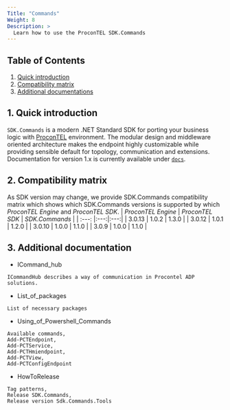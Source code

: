 ```yaml
---
Title: "Commands"
Weight: 8
Description: >
  Learn how to use the ProconTEL SDK.Commands
---
```


## Table of Contents

1. [Quick introduction](#id-quick-introduction)
2. [Compatibility matrix](#id-compatibility-matrix)
3. [Additional documentations](#id-additional-documentations)

<div id='id-quick-introduction'/>

## 1. Quick introduction

`SDK.Commands` is a modern .NET Standard SDK for porting your business logic with [ProconTEL](http://procontel.com/) environment. The modular design and middleware oriented architecture makes the endpoint highly customizable while providing sensible default for topology, communication and extensions. Documentation for version 1.x is currently available under [`docs`](https://macrix.eu/).

<div id='id-compatibility-matrix'/>

## 2. Compatibility matrix
As SDK version may change, we provide SDK.Commands compatibility matrix which shows which SDK.Commands versions is supported by which *ProconTEL Engine* and *ProconTEL SDK*.
| *ProconTEL Engine* | *ProconTEL SDK* | *SDK.Commands* | 
| :---:  |:---:|:---:|
| 3.0.13 | 1.0.2 | 1.3.0 |
| 3.0.12 | 1.0.1 | 1.2.0 |
| 3.0.10 | 1.0.0 | 1.1.0 |
| 3.0.9 | 1.0.0 | 1.1.0 |

<div id='id-additional-documentations'/>

## 3. Additional documentation


- ICommand_hub

```
ICommandHub describes a way of communication in Procontel ADP solutions. 
```

- List_of_packages

```
List of necessary packages
```

- Using_of_Powershell_Commands

```
Available commands,
Add-PCTEndpoint,
Add-PCTService,
Add-PCTHmiendpoint,
Add-PCTView,
Add-PCTConfigEndpoint
```

- HowToRelease

```
Tag patterns,
Release SDK.Commands,
Release version Sdk.Commands.Tools
```